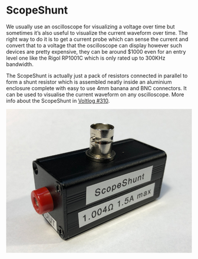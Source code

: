 # ScopeShunt
We usually use an oscilloscope for visualizing a voltage over time but sometimes it’s also useful to visualize the current waveform over time. The right way to do it is to get a current probe which can sense the current and convert that to a voltage that the oscilloscope can display however such devices are pretty expensive, they can be around $1000 even for an entry level one like the Rigol RP1001C which is only rated up to 300KHz bandwidth.

The ScopeShunt is actually just a pack of resistors connected in parallel to form a shunt resistor which is assembled neatly inside an aluminium enclosure complete with easy to use 4mm banana and BNC connectors. It can be used to visualise the current waveform on any oscilloscope. More info about the ScopeShunt in [Voltlog #310](https://www.youtube.com/watch?v=wDC6eQ25UTQ).

![Image of ScopeShunt](final-build.jpg)
